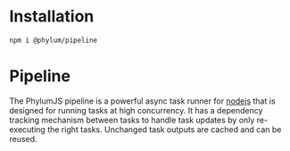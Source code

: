 # Installation
```bash
npm i @phylum/pipeline
```

# Pipeline
The PhylumJS pipeline is a powerful async task runner for [nodejs](https://nodejs.org/) that is designed for running tasks at high concurrency. It has a dependency tracking mechanism between tasks to handle task updates by only re-executing the right tasks. Unchanged task outputs are cached and can be reused.
